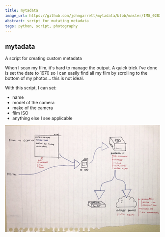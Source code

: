 ```yaml
---
title: mytadata
image_url: https://github.com/johngarrett/mytadata/blob/master/IMG_0283.jpg
abstract: script for mutating metadata
tags: python, script, photography
---
```


## mytadata

A script for creating custom metadata

When I scan my film, it's hard to manage the output. A quick trick I've done is set the date to 1970 so I can easily find all my film by scrolling to the bottom of my photos... this is not ideal.

With this script, I can set:

- name
- model of the camera
- make of the camera
- film ISO
- anything else I see applicable

![sketch](https://github.com/johngarrett/mytadata/blob/master/IMG_0283.jpg)
